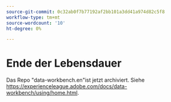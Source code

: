 ```yaml
---
source-git-commit: 0c32ab0f7b77192af2bb101a3dd41a974d82c5f8
workflow-type: tm+mt
source-wordcount: '10'
ht-degree: 0%

---
```

# Ende der Lebensdauer

Das Repo &quot;data-workbench.en&quot;ist jetzt archiviert. Siehe <https://experienceleague.adobe.com/docs/data-workbench/using/home.html>.
